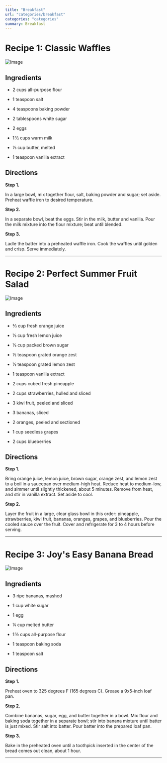 ```yaml
---
title: "Breakfast"
url: "categories/breakfast"
categories: "categories"
summary: Breakfast
---
```


# Recipe 1: Classic Waffles

![Image](/Img/waffles.jpg)

## Ingredients

- 2 cups all-purpose flour

- 1 teaspoon salt

- 4 teaspoons baking powder

- 2 tablespoons white sugar

- 2 eggs

- 1 ½ cups warm milk

- ⅓ cup butter, melted

- 1 teaspoon vanilla extract

## Directions

**Step 1.**

In a large bowl, mix together flour, salt, baking powder and sugar; set aside. Preheat waffle iron to desired temperature.

**Step 2.**

In a separate bowl, beat the eggs. Stir in the milk, butter and vanilla. Pour the milk mixture into the flour mixture; beat until blended.

**Step 3.**

Ladle the batter into a preheated waffle iron. Cook the waffles until golden and crisp. Serve immediately.
____________________________________________________________________

# Recipe 2: Perfect Summer Fruit Salad

![Image](/Img/fruit-salad.jpg)

## Ingredients

- ⅔ cup fresh orange juice

- ⅓ cup fresh lemon juice

- ⅓ cup packed brown sugar

- ½ teaspoon grated orange zest

- ½ teaspoon grated lemon zest

- 1 teaspoon vanilla extract

- 2 cups cubed fresh pineapple

- 2 cups strawberries, hulled and sliced

- 3 kiwi fruit, peeled and sliced

- 3 bananas, sliced

- 2 oranges, peeled and sectioned

- 1 cup seedless grapes

- 2 cups blueberries

## Directions

**Step 1.**

Bring orange juice, lemon juice, brown sugar, orange zest, and lemon zest to a boil in a saucepan over medium-high heat. Reduce heat to medium-low, and simmer until slightly thickened, about 5 minutes. Remove from heat, and stir in vanilla extract. Set aside to cool.

**Step 2.**

Layer the fruit in a large, clear glass bowl in this order: pineapple, strawberries, kiwi fruit, bananas, oranges, grapes, and blueberries. Pour the cooled sauce over the fruit. Cover and refrigerate for 3 to 4 hours before serving.
_____________________________________

# Recipe 3: Joy's Easy Banana Bread

![Image](/Img/Best-Banana-Bread.jpg)

## Ingredients

- 3 ripe bananas, mashed

- 1 cup white sugar

- 1 egg

- ¼ cup melted butter

- 1 ½ cups all-purpose flour

- 1 teaspoon baking soda

- 1 teaspoon salt

## Directions

**Step 1.**

Preheat oven to 325 degrees F (165 degrees C). Grease a 9x5-inch loaf pan.


**Step 2.**

Combine bananas, sugar, egg, and butter together in a bowl. Mix flour and baking soda together in a separate bowl; stir into banana mixture until batter is just mixed. Stir salt into batter. Pour batter into the prepared loaf pan.

**Step 3.**

Bake in the preheated oven until a toothpick inserted in the center of the bread comes out clean, about 1 hour.

_____________________________________